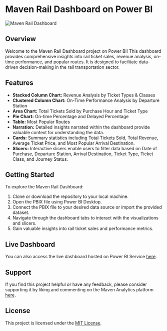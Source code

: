 # Maven Rail Dashboard on Power BI

![Maven Rail Dashboard](https://github.com/ViShNu-hub-bot/Maven-Rail-Dashboard/blob/main/dashboard_screenshot.png)

## Overview
Welcome to the Maven Rail Dashboard project on Power BI! This dashboard provides comprehensive insights into rail ticket sales, revenue analysis, on-time performance, and popular routes. It is designed to facilitate data-driven decision-making in the rail transportation sector.

## Features
- **Stacked Column Chart:** Revenue Analysis by Ticket Types & Classes
- **Clustered Column Chart:** On-Time Performance Analysis by Departure Station
- **Area Chart:** Total Tickets Sold by Purchase Hour and Ticket Type
- **Pie Chart:** On-time Percentage and Delayed Percentage
- **Table:** Most Popular Routes
- **Narration:** Detailed insights narrated within the dashboard provide valuable context for understanding the data.
- **Cards:** Summary statistics including Total Tickets Sold, Total Revenue, Average Ticket Price, and Most Popular Arrival Destination.
- **Slicers:** Interactive slicers enable users to filter data based on Date of Purchase, Departure Station, Arrival Destination, Ticket Type, Ticket Class, and Journey Status.

## Getting Started
To explore the Maven Rail Dashboard:
1. Clone or download the repository to your local machine.
2. Open the PBIX file using Power BI Desktop.
3. Connect the PBIX file to your desired data source or import the provided dataset.
4. Navigate through the dashboard tabs to interact with the visualizations and slicers.
5. Gain valuable insights into rail ticket sales and performance metrics.

## Live Dashboard
You can also access the live dashboard hosted on Power BI Service [here](https://app.powerbi.com/view?r=eyJrIjoiMWZhYmRlMDYtNGUzYS00NmQwLTk4NTQtZTE3OGE4OTU1OGIwIiwidCI6ImRmODY3OWNkLWE4MGUtNDVkOC05OWFjLWM4M2VkN2ZmOTVhMCJ9).

## Support
If you find this project helpful or have any feedback, please consider supporting it by liking and commenting on the Maven Analytics platform [here](https://mavenanalytics.io/project/14754).

## License
This project is licensed under the [MIT License](https://github.com/ViShNu-hub-bot/Maven-Rail-Dashboard/blob/main/LICENSE).
